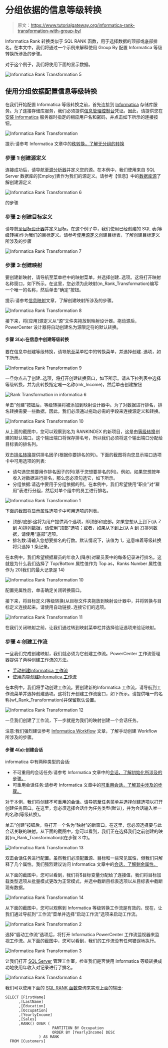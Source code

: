 # 分组依据的信息等级转换

> 原文：<https://www.tutorialgateway.org/informatica-rank-transformation-with-group-by/>

Informatica Rank 转换类似于 SQL RANK 函数，用于选择数据的顶部或底部排名。在本文中，我们将通过一个示例来解释使用 Group By 配置 Informatica 等级转换所涉及的步骤。

对于这个例子，我们将使用下面的显示数据。

![Informatica Rank Transformation 5](img/5f9de702a57b094e67843e59718ae291.png)

## 使用分组依据配置信息等级转换

在我们开始配置 Informatica 等级转换之前，首先连接到 [Informatica](https://www.tutorialgateway.org/informatica/) 存储库服务。为了连接存储库服务，我们必须提供[信息管理控制台](https://www.tutorialgateway.org/informatica-admin-console/)凭证。因此，请提供您在[安装 Informatica](https://www.tutorialgateway.org/how-to-install-informatica/) 服务器时指定的相应用户名和密码，并点击如下所示的连接按钮。

![Informatica Rank Transformation](img/94f8d80d63361b2bfd960a0a92f0d45f.png)

提示:请参考 Informatica 文章中的[秩转换，了解无分组的转换](https://www.tutorialgateway.org/rank-transformation-in-informatica/)

### 步骤 1:创建源定义

连接成功后，请导航至[源分析器](https://www.tutorialgateway.org/informatica-source-analyzer/)并定义您的源。在本例中，我们使用来自 SQL Server 数据库的[Employ]表作为我们的源定义。请参考【信息】中的[数据库源](https://www.tutorialgateway.org/database-source-in-informatica/)了解创建源定义

![Informatica Rank Transformation 6](img/e63f19bce03a01ee949968e30166a68a.png)

的步骤

### 步骤 2:创建目标定义

请导航至[目标设计器](https://www.tutorialgateway.org/target-designer-in-informatica/)并定义目标。在这个例子中，我们使用已经创建的 SQL 表(等级转换)作为我们的目标定义。请参考[使用源定义](https://www.tutorialgateway.org/create-informatica-target-table-using-source-definition/)创建目标表，了解创建目标定义所涉及的步骤

![Informatica Rank Transformation 7](img/2ec5135d7157da57304adeb41e206987.png)

### 步骤 3:创建映射

要创建新映射，请导航至菜单栏中的映射菜单，并选择创建..选项。这将打开映射名称窗口，如下所示。在这里，您必须为此映射(m_Rank_Transformation)编写一个唯一的名称，然后单击“确定”按钮。

提示:请参考[信息映射](https://www.tutorialgateway.org/informatica-mapping/)文章，了解创建映射所涉及的步骤。

![Informatica Rank Transformation 8](img/126ac1da15a8efa2065862afebddbe02.png)

接下来，将[应用]源定义从“源”文件夹拖放到映射设计器。拖动源后，PowerCenter 设计器将自动创建名为源限定符的默认转换。

#### 步骤 3(a):在信息中创建等级转换

要在信息中创建等级转换，请导航至菜单栏中的转换菜单，并选择创建..选项，如下所示。

![Informatica Rank Transformation 9](img/f35598b0f1bf01633689277d913546c2.png)

一旦你点击了创建..选项，将打开创建转换窗口，如下所示。请从下拉列表中选择等级转换，并为此转换指定唯一名称(rnk_Income)，然后单击创建按钮

![Rank Transformation in informatica 6](img/58f8313974d47ad4cc570c2af307780a.png)

单击“创建”按钮后，等级转换将被添加到映射设计器中。为了对数据进行排名，排名转换需要一些数据，因此，我们必须通过拖动必需的字段来连接源定义和转换。

![Informatica Rank Transformation 10](img/8847efc3a9592605be8b0712b20ecf77.png)

从上面的截图中，您可以观察到名为 RANKINDEX 的新项目，这是由[等级转换](https://www.tutorialgateway.org/rank-transformation-in-informatica/)创建的默认端口。这个输出端口将保存排名号，所以我们必须将这个输出端口分配给目标表的排名列。

双击[排名转换](https://www.tutorialgateway.org/rank-transformation-in-informatica/)提供排名因子(根据你要排名的列)。下面的截图将向您显示端口选项卡中可用选项的列表:

*   请勾选您想要用作排名因子的列(基于您想要排名的列)。例如，如果您想按年收入对数据进行排名，那么您必须勾选它，如下所示。
*   分组依据:请选中要用于分组依据的列。在本例中，我们希望使用“职业”对“雇用”表进行分组，然后对单个组中的员工进行排名。

![Informatica Rank Transformation 1](img/3400d1bf1e35776b0839aaa5843c1fa6.png)

下面的截图将显示属性选项卡中可用选项的列表。

*   顶部/底部:这将为用户提供两个选项，即顶部和底部。如果您想从上到下(从 Z 到 A)排列数据，请使用“顶部”选项；或者，如果从下到上(从 A 到 Z)排列数据，请使用“底部”选项。
*   排名数:请输入您想要排名的行数。默认情况下，该值为 1，这意味着等级转换将只选择 1 条记录。

在本例中，我们希望根据雇员的年收入(降序)对雇员表中的每条记录进行排名。这就是为什么我们选择了 Top/Bottom 属性值作为 Top as，Ranks Number 属性值作为 20(我们的最大记录是 14)

![Informatica Rank Transformation 10](img/9e70c312776bcc16830285cc1f6e79dc.png)

配置完属性后，单击确定关闭转换窗口。

接下来，将目标定义(等级转换)从目标文件夹拖放到映射设计器中，并将转换与目标定义连接起来。请使用自动链接..连接它们的选项。

![Informatica Rank Transformation 11](img/af9b4da171662bd884bf87689b2c5007.png)

在我们关闭映射之前，让我们通过转到映射菜单栏并选择验证选项来验证映射。

### 步骤 4:创建工作流

一旦我们完成创建映射，我们就必须为它创建工作流。PowerCenter 工作流管理器提供了两种创建工作流的方法。

*   [手动创建Informatica 工作流](https://www.tutorialgateway.org/informatica-workflow/)
*   [使用向导创建Informatica 工作流](https://www.tutorialgateway.org/informatica-workflow-using-wizard/)

在本例中，我们将手动创建工作流。要创建新的Informatica 工作流，请导航到工作流菜单并选择创建选项。这将打开创建工作流窗口，如下所示。请提供唯一的名称(wf_Rank_Transformation)并保留默认设置。

![Informatica Rank Transformation 12](img/190ced24c47d5135df00d140cd860efa.png)

一旦我们创建了工作流，下一步就是为我们的映射创建一个会话任务。

注意:我们强烈建议参考 [Informatica Workflow](https://www.tutorialgateway.org/informatica-workflow/) 文章，了解手动创建 Workflow 所涉及的步骤。

#### 步骤 4(a):创建会话

informatica 中有两种类型的会话:

*   不可重用的会话任务:请参考 Informatica 文章中的[会话，了解初始化所涉及的步骤。](https://www.tutorialgateway.org/session-in-informatica/)
*   可重用会话任务:请参考 Informatica 文章中的[可重用会话，了解其中涉及的步骤。](https://www.tutorialgateway.org/reusable-session-in-informatica/)

对于本例，我们将创建不可重用的会话。请导航至任务菜单并选择创建选项以打开创建任务窗口。在这里，您必须选择会话作为任务类型(默认)，并为会话输入唯一的名称(等级转换)。

单击“创建”按钮后，将打开一个名为“映射”的新窗口。在这里，您必须选择要与此会话关联的映射。从下面的截图中，您可以看到，我们正在选择我们之前创建的映射(m_Rank_Transformation)(在步骤 3 中)。

![Informatica Rank Transformation 13](img/c1741237748c60f6ee314579cf0de2c5.png)

双击会话任务进行配置。虽然我们必须配置源、目标和一些常见属性，但我们只解释了几个属性。我们强烈建议访问 Informatica 文章中的[会话，了解剩余属性。](https://www.tutorialgateway.org/session-in-informatica/)

从下面的截图中，您可以看到，我们将$目标变量分配给了连接值，我们将目标加载类型选项从批量模式更改为正常模式，并选中截断目标表选项以从目标表中截断现有数据。

![Informatica Rank Transformation 14](img/f14ccb069031111bd25c99acebb2b244.png)

从下面的截图中，您可以观察到 Informatica 等级转换工作流是有效的。现在，让我们通过导航到“工作流”菜单并选择“启动工作流”选项来启动工作流。

![Informatica Rank Transformation 2](img/17ea20c0470fadc0663f514cfb4da731.png)

选择“启动工作流”选项后，将打开 Informatica PowerCenter 工作流监视器来监视工作流。从下面的截图中，您可以看到，我们的工作流没有任何错误地执行。

![Informatica Rank Transformation 3](img/374f309cbe835e31f0bd100c3349e20d.png)

让我们打开 [SQL Server](https://www.tutorialgateway.org/sql/) 管理工作室，检查我们是否使用 Informatica 等级转换成功地使用年收入对记录进行了排名。

![Informatica Rank Transformation 4](img/811673b20f6ff45fb5373789a3c4d90a.png)

我们可以使用下面的 [SQL RANK 函数](https://www.tutorialgateway.org/sql-rank-function/)查询来实现上面的输出:

```
SELECT [FirstName]
      ,[LastName]
      ,[Education]
      ,[Occupation]
      ,[YearlyIncome]
      ,[Sales]
      ,RANK() OVER (
                     PARTITION BY Occupation 
                     ORDER BY [YearlyIncome] DESC
          	   ) AS RANK
  FROM [Customers]
```